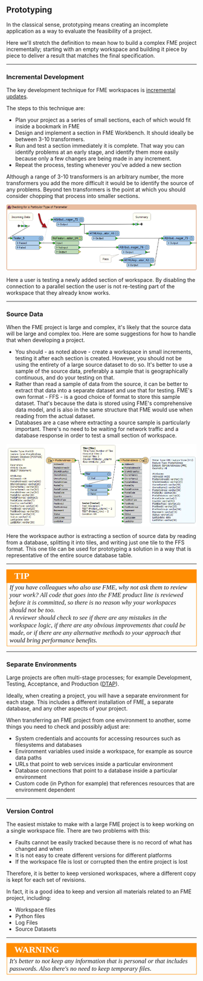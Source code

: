 ## Prototyping ##

In the classical sense, prototyping means creating an incomplete application as a way to evaluate the feasibility of a project.

Here we'll stretch the definition to mean how to build a complex FME project incrementally; starting with an empty workspace and building it piece by piece to deliver a result that matches the final specification.

---

### Incremental Development ###

The key development technique for FME workspaces is [incremental updates](https://en.wikipedia.org/wiki/Incremental_build_model). 

The steps to this technique are:

- Plan your project as a series of small sections, each of which would fit inside a bookmark in FME
- Design and implement a section in FME Workbench. It should ideally be between 3-10 transformers.
- Run and test a section immediately it is complete. That way you can identify problems at an early stage, and identify them more easily because only a few changes are being made in any increment.
- Repeat the process, testing whenever you've added a new section

Although a range of 3-10 transformers is an arbitrary number, the more transformers you add the more difficult it would be to identify the source of any problems. Beyond ten transformers is the point at which you should consider chopping that process into smaller sections.

![](./Images/Img3.991.PrototypingSectionTest.png)


Here a user is testing a newly added section of workspace. By disabling the connection to a parallel section the user is not re-testing part of the workspace that they already know works.

---

### Source Data ###

When the FME project is large and complex, it's likely that the source data will be large and complex too. Here are some suggestions for how to handle that when developing a project.

- You should - as noted above - create a workspace in small increments, testing it after each section is created. However, you should not be using the entirety of a large source dataset to do so. It's better to use a sample of the source data, preferably a sample that is geographically continuous, and do your testing on that.
- Rather than read a sample of data from the source, it can be better to extract that data into a separate dataset and use that for testing. FME's own format - FFS - is a good choice of format to store this sample dataset. That's because the data is stored using FME's comprehensive data model, and is also in the same structure that FME would use when reading from the actual dataset.
- Databases are a case where extracting a source sample is particularly important. There's no need to be waiting for network traffic and a database response in order to test a small section of workspace.

![](./Images/Img3.990.PrototypingSampleData.png)

Here the workspace author is extracting a section of source data by reading from a database, splitting it into tiles, and writing just one tile to the FFS format. This one tile can be used for prototyping a solution in a way that is representative of the entire source database table. 

---

<!--Tip Section--> 

<table style="border-spacing: 0px">
<tr>
<td style="vertical-align:middle;background-color:darkorange;border: 2px solid darkorange">
<i class="fa fa-info-circle fa-lg fa-pull-left fa-fw" style="color:white;padding-right: 12px;vertical-align:text-top"></i>
<span style="color:white;font-size:x-large;font-weight: bold;font-family:serif">TIP</span>
</td>
</tr>

<tr>
<td style="border: 1px solid darkorange">
<span style="font-family:serif; font-style:italic; font-size:larger">
If you have colleagues who also use FME, why not ask them to review your work? All code that goes into the FME product line is reviewed before it is committed, so there is no reason why your workspaces should not be too.
<br>A reviewer should check to see if there are any mistakes in the workspace logic, if there are any obvious improvements that could be made, or if there are any alternative methods to your approach that would bring performance benefits.
</span>
</td>
</tr>
</table>

---

### Separate Environments ###

Large projects are often multi-stage processes; for example Development, Testing, Acceptance, and Production ([DTAP](https://en.wikipedia.org/wiki/Development,_testing,_acceptance_and_production)). 

Ideally, when creating a project, you will have a separate environment for each stage. This includes a different installation of FME, a separate database, and any other aspects of your project.

When transferring an FME project from one environment to another, some things you need to check and possibly adjust are:

- System credentials and accounts for accessing resources such as filesystems and databases
- Environment variables used inside a workspace, for example as source data paths
- URLs that point to web services inside a particular environment 
- Database connections that point to a database inside a particular environment
- Custom code (in Python for example) that references resources that are environment dependent

---

### Version Control ###

The easiest mistake to make with a large FME project is to keep working on a single workspace file. There are two problems with this:

- Faults cannot be easily tracked because there is no record of what has changed and when
- It is not easy to create different versions for different platforms
- If the workspace file is lost or corrupted then the entire project is lost

Therefore, it is better to keep versioned workspaces, where a different copy is kept for each set of revisions.

In fact, it is a good idea to keep and version all materials related to an FME project, including:

- Workspace files
- Python files
- Log Files
- Source Datasets

---

<!--Warning Section--> 

<table style="border-spacing: 0px">
<tr>
<td style="vertical-align:middle;background-color:darkorange;border: 2px solid darkorange">
<i class="fa fa-exclamation-triangle fa-lg fa-pull-left fa-fw" style="color:white;padding-right: 12px;vertical-align:text-top"></i>
<span style="color:white;font-size:x-large;font-weight: bold;font-family:serif">WARNING</span>
</td>
</tr>

<tr>
<td style="border: 1px solid darkorange">
<span style="font-family:serif; font-style:italic; font-size:larger">
It's better to not keep any information that is personal or that includes passwords. Also there's no need to keep temporary files.
</span>
</td>
</tr>
</table>
